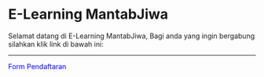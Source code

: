 <html>
<head>
<h1>E-Learning MantabJiwa</h1>
<p>Selamat datang di E-Learning MantabJiwa, Bagi anda yang ingin bergabung silahkan klik link di bawah ini:</p>
<hr>

<style>
a:link {
    color: blue;
    background-color: transparent;
    text-decoration: none;

}
a:visited {
    color: blue;
    background-color: transparent;
    text-decoration: none;
}
a:hover {
    color: red;
    background-color: transparent;
    text-decoration: underline;
}
a:active {
    color: yellow;
    background-color: transparent;
    text-decoration: underline;
}
</style>
</head>
<body>

<a href="https://ayubanggoro.github.io/Form-Pendaftaran">Form Pendaftaran</a> 

</body>
</html>
